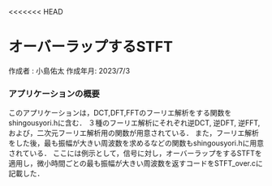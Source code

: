 <<<<<<< HEAD
# オーバーラップするSTFT
  作成者  : 小島佑太
  作成年月: 2023/7/3
### アプリケーションの概要
  このアプリケーションは，DCT,DFT,FFTのフーリエ解析をする関数をshingousyori.hに含む．
  ３種のフーリエ解析にそれぞれ逆DCT, 逆DFT, 逆FFT, および，二次元フーリエ解析用の関数が用意されている．
  また，フーリエ解析をした後，最も振幅が大きい周波数を求めるなどの関数もshingousyori.hに用意されている．
  ここには例示として，信号に対し，オーバーラップをするSTFTを適用し，微小時間ごとの最も振幅が大きい周波数を返すコードをSTFT_over.cに記載した．

